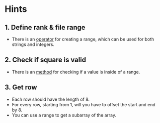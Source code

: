 # Hints

## 1. Define rank & file range

- There is an [operator][swift-range-docs] for creating a range, which can be used for both strings and integers.

## 2. Check if square is valid

- There is an [method][contains-docs] for checking if a value is inside of a range.

## 3. Get row

- Each row should have the length of 8.
- For every row, starting from 1, will you have to offset the start and end by 8.
- You can use a range to get a subarray of the array.

[swift-range-docs]: https://docs.swift.org/swift-book/documentation/the-swift-programming-language/basicoperators/#Range-Operators
[contains-docs]: https://developer.apple.com/documentation/swift/range/contains(_:)-76nb4
